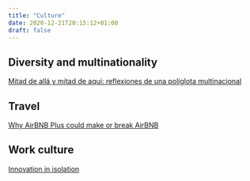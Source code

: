 ```yaml
---
title: "Culture"
date: 2020-12-21T20:15:12+01:00
draft: false
---
```


## Diversity and multinationality

[Mitad de allá y mitad de aquí: reflexiones de una políglota multinacional](/blog/20180828-mitad-de-alla/)

## Travel

[Why AirBNB Plus could make or break AirBNB](/blog/20180224-why-airbnb-plus/)

## Work culture

[Innovation in isolation](/blog/20200505-innovation-in-isolation/)